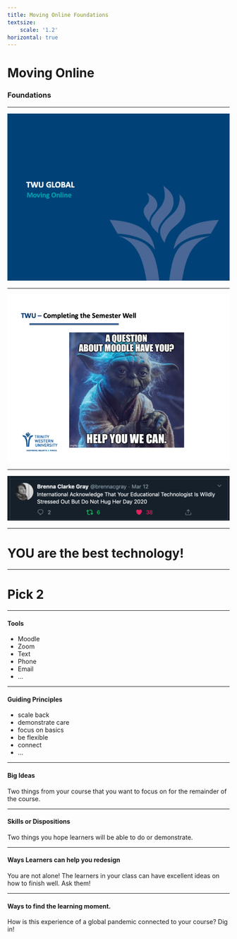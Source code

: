 ```yaml
---
title: Moving Online Foundations
textsize:
    scale: '1.2'
horizontal: true
---
```


# Moving Online

### Foundations

---

![](Slide01.png)

---

![](Slide02.png)

---

![](tweet-1.png)


---
# YOU are the best technology!

---
# Pick 2

---

#### Tools
- Moodle  
- Zoom  
- Text  
- Phone  
- Email  
- ...

---

#### Guiding Principles  
- scale back  
- demonstrate care  
- focus on basics  
- be flexible  
- connect  
- ...  

---

#### Big Ideas  
Two things from your course that you want to focus on for the remainder of the course.

---

#### Skills or Dispositions  
Two things you hope learners will be able to do or demonstrate.

---

#### Ways Learners can help you redesign  
You are not alone! The learners in your class can have excellent ideas on how to finish well. Ask them!

---

#### Ways to find the learning moment.  
How is this experience of a global pandemic connected to your course? Dig in!
